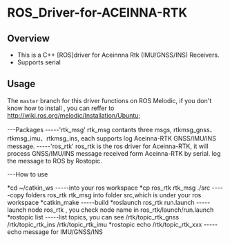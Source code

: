 # ROS_Driver-for-ACEINNA-RTK

Overview
--------
- This is a C++ [ROS]driver for Aceinnna Rtk (IMU/GNSS/INS) Receivers. 
- Supports serial

Usage
--------
The `master` branch for this driver functions on ROS Melodic, if you don't know how to install , you can reffer to http://wiki.ros.org/melodic/Installation/Ubuntu;

---Packages
-----'rtk_msg'
     rtk_msg contants three msgs, rtkmsg_gnss、rtkmsg_imu、rtkmsg_ins, each supports log Aceinna-RTK GNSS/IMU/INS message.
-----'ros_rtk'
     ros_rtk is the ros driver for Aceinna-RTK, it will process GNSS/IMU/INS message received form Aceinna-RTK by serial.
     log the message to ROS by Rostopic.

---How to use

*cd ~/catkin_ws                    -----into your ros workspace 
*cp ros_rtk rtk_msg ./src          -----copy folders ros_rtk rtk_msg into folder src,which is under your ros workspace 
*catkin_make                       -----build 
*roslaunch ros_rtk run.launch      -----launch node ros_rtk , you check node name in ros_rtk/launch/run.launch 
*rostopic list                     -----list topics, you can see  /rtk/topic_rtk_gnss  /rtk/topic_rtk_ins /rtk/topic_rtk_imu 
*rostopic echo /rtk/topic_rtk_xxx  -----echo message for IMU/GNSS/INS 
